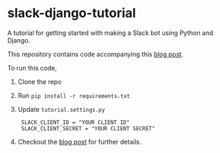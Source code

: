 # slack-django-tutorial

A tutorial for getting started with making a Slack bot using Python and Django.

This repository contains code accompanying this [blog post](https://medium.com/@subodh.malgonde/7ad21f031cbc).

To run this code,

1. Clone the repo
2. Run `pip install -r requirements.txt`
3. Update `tutorial.settings.py`


        SLACK_CLIENT_ID = "YOUR CLIENT ID"
        SLACK_CLIENT_SECRET = "YOUR CLIENT SECRET"

4. Checkout the [blog post](https://medium.com/@subodh.malgonde/7ad21f031cbc) for further details.